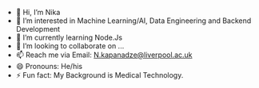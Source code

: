 - 👋 Hi, I’m Nika
- 👀 I’m interested in Machine Learning/AI, Data Engineering and Backend Development
- 🌱 I’m currently learning Node.Js
- 💞️ I’m looking to collaborate on ...
- 📫 Reach me via Email: N.kapanadze@liverpool.ac.uk
- 😄 Pronouns: He/his
- ⚡ Fun fact: My Background is Medical Technology. 

<!---
nicolasKappa/nicolasKappa is a ✨ special ✨ repository because its `README.md` (this file) appears on your GitHub profile.
You can click the Preview link to take a look at your changes.
--->
